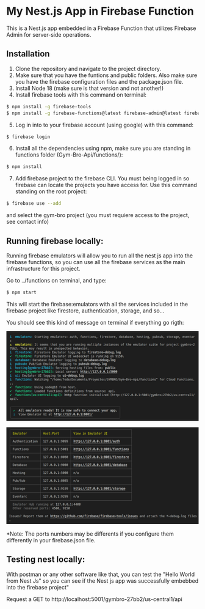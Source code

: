 # My Nest.js App in Firebase Function

This is a Nest.js app embedded in a Firebase Function that utilizes Firebase Admin for server-side operations.

## Installation

1. Clone the repository and navigate to the project directory.
2. Make sure that you have the funtions and public folders. Also make sure you have the firebase configuration files and the package.json file.
3. Install Node 18 (make sure is that version and not another!)
4. Install firebase tools with this command on terminal:

```bash
$ npm install -g firebase-tools
$ npm install -g firebase-functions@latest firebase-admin@latest firebase@latest
```

5. Log in into to your firebase account (using google) with this command:

```bash
$ firebase login
```

6. Install all the dependencies using npm, make sure you are standing in functions folder (Gym-Bro-Api/functions/):

```bash
$ npm install
```

7. Add firebase project to the firebase CLI. You must being logged in so firebase can locate the projects you have access for. Use this command standing on the root project:

```bash
$ firebase use --add
```

and select the gym-bro project (you must requiere access to the project, see contact info)

## Running firebase locally:

Running firebase emulators will allow you to run all the nest js app into the firebase functions, so you can use all the firebase services as the main infrastructure for this project.

Go to ../functions on terminal, and type:

```bash
$ npm start
```

This will start the firebase:emulators with all the services included in the firebase project like firestore, authentication, storage, and so...

You should see this kind of message on terminal if everything go rigth:

![1](readme_images/1.png)

![2](readme_images/2.png)

\*Note: The ports numbers may be differents if you configure them differently in your firebase.json file.

## Testing nest locally:

With postman or any other software like that, you can test the "Hello World from Nest Js" so you can see if the Nest js app was successfully embebbed into the firebase project"

Request a GET to http://localhost:5001/gymbro-27bb2/us-central1/api
